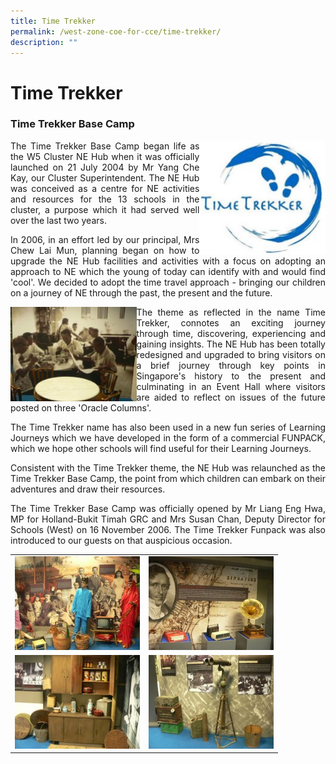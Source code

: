 ```yaml
---
title: Time Trekker
permalink: /west-zone-coe-for-cce/time-trekker/
description: ""
---
```

# Time Trekker

### Time Trekker Base Camp

<img src="/images/West%20Zone%20COE%20for%20CCE/time_trekker.jpg"
     style="width:40%; float:right">

<p style="text-align: justify;">The Time Trekker Base Camp began life as the W5 Cluster NE Hub when it was officially launched on 21 July 2004 by Mr Yang Che Kay, our Cluster Superintendent. The NE Hub was conceived as a centre for NE activities and resources for the 13 schools in the cluster, a purpose which it had served well over the last two years.</p>

<p style="text-align: justify;">In 2006, in an effort led by our principal, Mrs Chew Lai Mun, planning began on how to upgrade the NE Hub facilities and activities with a focus on adopting an approach to NE which the young of today can identify with and would find 'cool'. We decided to adopt the time travel approach - bringing our children on a journey of NE through the past, the present and the future.</p>


<img src="/images/West%20Zone%20COE%20for%20CCE/p1100610.jpg"
     style="width:40%; float:left">

<p style="text-align: justify;">The theme as reflected in the name Time Trekker, connotes an exciting journey through time, discovering, experiencing and gaining insights. The NE Hub has been totally redesigned and upgraded to bring visitors on a brief journey through key points in Singapore's history to the present and culminating in an Event Hall where visitors are aided to reflect on issues of the future posted on three 'Oracle Columns'.</p>

<p style="text-align: justify;">The Time Trekker name has also been used in a new fun series of Learning Journeys which we have developed in the form of a commercial FUNPACK, which we hope other schools will find useful for their Learning Journeys.</p>

<p style="text-align: justify;">Consistent with the Time Trekker theme, the NE Hub was relaunched as the Time Trekker Base Camp, the point from which children can embark on their adventures and draw their resources.</p>

<p style="text-align: justify;">The Time Trekker Base Camp was officially opened by Mr Liang Eng Hwa, MP for Holland-Bukit Timah GRC and Mrs Susan Chan, Deputy Director for Schools (West) on 16 November 2006. The Time Trekker Funpack was also introduced to our guests on that auspicious occasion.</p>

|   |   |
|---|---|
|  ![](/images/West%20Zone%20COE%20for%20CCE/p1100604.jpg) | ![](/images/West%20Zone%20COE%20for%20CCE/p1100608.jpg)  |
|![](/images/West%20Zone%20COE%20for%20CCE/p1100616.jpg)   | ![](/images/West%20Zone%20COE%20for%20CCE/p1100615.jpg)  |
